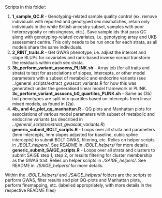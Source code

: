 Scripts in this folder:

1. **1_sample_QC.R** - Genotyping-related sample quality control (ex. remove individuals with reported and genotyped sex mismatches, retain only individuals in the white British ancestry subset, samples with poor heterozygosity or missingness, etc.). Save sample ids that pass QC along with genotyping-related covariates, i.e. genotyping array and UKB assessment centre. This only needs to be run once for each strata, as all models share the same individuals.
2. **2_RINT_traits.R** - Get GWAS phenotype, i.e. adjust the intercet and slope BLUPs for covariates and rank-based inverse normal transform the residuals within each sex strata.
3. **3b_perform_variant_assocns_PLINK.sh** - Array job (for all traits and strata) to test for associations of slopes, intercepts, or other model parameters with a subset of metabolic and endocrine variants (see ../general_scripts/extract_gwascat_variants.R for how this was generated) under the generalised linear model framework in PLINK. \
**3c_perform_variant_assocns_b0_quartiles_PLINK.sh** - Same as (3b) but phenotypes are split into quartiles based on intercepts from linear mixed models, as found in (2a). 
4. **4b_ and 4c_plot_qq_manhattan.R** - QQ plots and Manhattan plots for associations of various model parameters with subset of metabolic and endocrine variants (as described in *../general_scripts/extract_gwascat_variants.R*) \
**generic_submit_BOLT_scripts.R** - Loops over all strata and parameters (lmm intercepts, lmm slopes adjusted for baseline, cubic spline intercepts) to submit BOLT GWAS, filtering, etc. Relies on helper scripts in *./BOLT_helpers/*. See README in *./BOLT_helpers/* for more details. \
**generic_submit_SAIGE_scripts.R** - Loops over all strata and clusters to submit SAIGE step 1, step 2, or results filtering for cluster membership as the GWAS trait. Relies on helper scripts in *./SAIGE_helpers/*. See README in *./SAIGE_helpers/* for more details.


Within the *./BOLT_helpers/* and *./SAIGE_helpers/* folders are the scripts to perform GWAS, filter results and plot QQ-plots and Manhattan plots, perform finemapping, etc. (labelled appropriately, with more details in the respective README files) 

